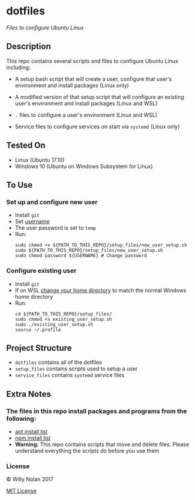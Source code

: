 # dotfiles
*Files to configure Ubuntu Linux*

## Description
This repo contains several scripts and files to configure Ubuntu Linux including:

- A setup bash script that will create a user, configure that user's environment and install packages (Linux only)

- A modified version of that setup script that will configure an existing user's environment and install packages (Linux and WSL)

- `.` files to configure a user's environment (Linux and WSL)

- Service files to configure services on start via `systemd` (Linux only)

## Tested On
- Linux (Ubuntu 17.10)
- Windows 10 (Ubuntu on Windows Subsystem for Linux)

## To Use
### Set up and configure new user
- Install `git`
- Set [username](setup_files/new_user_setup.sh#L7)
- The user password is set to `temp`
- Run:
    ```shell
    sudo chmod +x ${PATH_TO_THIS_REPO}/setup_files/new_user_setup.sh
    sudo ${PATH_TO_THIS_REPO}/setup_files/new_user_setup.sh
    sudo chmod password ${USERNAME} # Change password
    ```

### Configure existing user
- Install `git`
- If on WSL [change your home directory](https://superuser.com/a/1134645/435434) to match the normal Windows home directory
- Run:
    ```shell
    cd ${PATH_TO_THIS_REPO}/setup_files/
    sudo chmod +x existing_user_setup.sh
    sudo ./existing_user_setup.sh
    source ~/.profile
    ```

## Project Structure
- `dotfiles` contains all of the dotfiles
- `setup_files` contains scripts used to setup a user
- `service_files` contains `systemd` service files

## Extra Notes
### The files in this repo install packages and programs from the following:
- [apt install list](setup_files/apt_files.txt)
- [npm install list](setup_files/npm_files.txt)
- **Warning:** This repo contains scripts that move and delete files. Please understand everything the scripts do before you use them


### License

:copyright: Willy Nolan 2017 

[MIT License](http://en.wikipedia.org/wiki/MIT_License)

